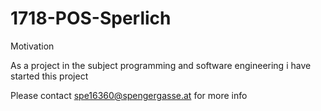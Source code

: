 # 1718-POS-Sperlich

Motivation

As a project in the subject programming and software engineering i have started this project


Please contact spe16360@spengergasse.at for more info 